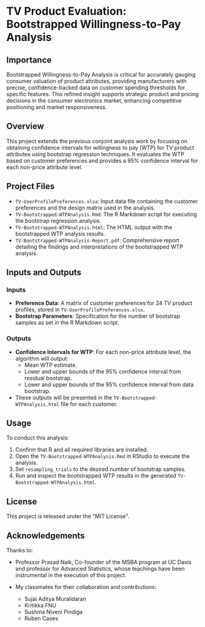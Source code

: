 # TV Product Evaluation: Bootstrapped Willingness-to-Pay Analysis

## Importance

Bootstrapped Willingness-to-Pay Analysis is critical for accurately gauging consumer valuation of product attributes, providing manufacturers with precise, confidence-backed data on customer spending thresholds for specific features. This refined insight supports strategic product and pricing decisions in the consumer electronics market, enhancing competitive positioning and market responsiveness.

## Overview

This project extends the previous conjoint analysis work by focusing on obtaining confidence intervals for willingness to pay (WTP) for TV product attributes using bootstrap regression techniques. It evaluates the WTP based on customer preferences and provides a 95% confidence interval for each non-price attribute level.

## Project Files

- `TV-UserProfilePreferences.xlsx`: Input data file containing the customer preferences and the design matrix used in the analysis.
- `TV-Bootstrapped-WTPAnalysis.Rmd`: The R Markdown script for executing the bootstrap regression analysis.
- `TV-Bootstrapped-WTPAnalysis.html`: The HTML output with the bootstrapped WTP analysis results.
- `TV-Bootstrapped-WTPAnalysis-Report.pdf`: Comprehensive report detailing the findings and interpretations of the bootstrapped WTP analysis.

## Inputs and Outputs

### Inputs

- **Preference Data**: A matrix of customer preferences for 24 TV product profiles, stored in `TV-UserProfilePreferences.xlsx`.
- **Bootstrap Parameters**: Specification for the number of bootstrap samples as set in the R Markdown script.

### Outputs

- **Confidence Intervals for WTP**: For each non-price attribute level, the algorithm will output:
  - Mean WTP estimate.
  - Lower and upper bounds of the 95% confidence interval from residual bootstrap.
  - Lower and upper bounds of the 95% confidence interval from data bootstrap.
- These outputs will be presented in the `TV-Bootstrapped-WTPAnalysis.html` file for each customer.

## Usage

To conduct this analysis:

1. Confirm that R and all required libraries are installed.
2. Open the `TV-Bootstrapped-WTPAnalysis.Rmd` in RStudio to execute the analysis.
3. Set `resampling_trials` to the desired number of bootstrap samples.
4. Run and inspect the bootstrapped WTP results in the generated `TV-Bootstrapped-WTPAnalysis.html`.

## License

This project is released under the "MIT License".

## Acknowledgements

Thanks to:

- Professor Prasad Naik, Co-founder of the MSBA program at UC Davis and professor for Advanced Statistics, whose teachings have been instrumental in the execution of this project.
- My classmates for their collaboration and contributions:

  - Sujai Aditya Muralidaran
  - Kritikka FNU
  - Sushma Niveni Pindiga
  - Ruben Cases

